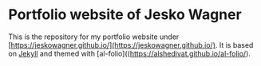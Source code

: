 # Portfolio website of Jesko Wagner
This is the repository for my portfolio website under [https://jeskowagner.github.io/](https://jeskowagner.github.io/). It is based on [Jekyll](https://jekyllrb.com/) and themed with [al-folio]((https://alshedivat.github.io/al-folio/).
